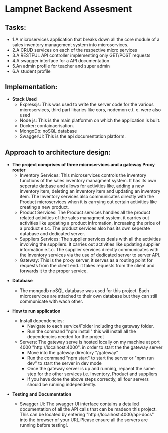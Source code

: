# Lampnet Backend Assesment

## Tasks:

- 1.A microservices application that breaks down all the core module of a sales inventory management system into microservices.
- 2.A CRUD services on each of the respective micro services
- 3.A RESTFUL API controller implementing only GET/POST requests
- 4.A swagger interface for a API documentation
- 5.An admin profile for teacher and super admin
- 6.A student profile

## Implementation:

- **Stack Used**
  - Expressjs: This was used to write the server code for the various microservices, third part libaries like cors, nodemon e.t. c. were also used
  - Node js: This is the main platformm on which the application is built.
  - Docker: containaerisation.
  - MongoDb: noSQL database
  - SwaggerUI: This is the api documentation platform.

## Approach to architecture design:

- **The project comprises of three microservices and a gateway Proxy router**
  - Inventory Services:
    This microservices controls the inventory functions of the sales inventory managment system. It has its own seperate datbase and allows for activities like, adding a new inventory item, deleting an inventory item and updating an inventory item.
    The Inventory services also communicates directly with the Product microservices when it is carrying out certain activities like creating a new product.
  - Product Services:
    The Product services handles all the product related activities of the sales managment system. it carries out activities like updating a product infromation, increasing the price of a product e.t.c. The product services also has its own seperate database and dedicated server.
  - Suppliers Services:
    The supplier services deals with all the activities involving the suppliers. It carries out activities like updating supplier information e.t.c. The supplier services directly communicates with the Inventory services via the use of dedicated server to server API.
  - Gateway:
    This is the proxy server, it serves as a routing point for requests from the client end. it takes requests from the client and forwards it to the proper service.

* **Database**

  - The mongodb noSQL database was used for this project. Each microservices are attached to their own database but they can still communicate with wach other.

* **How to run application**

  - Install dependencies:
    - Navigate to each service/Folder including the gateway folder.
    - Run the command "npm install" this will install all the dependencies needed for the project
  - Servers:
    The gateway serve is hosted locally on my machine at port 4000 "http://localhost:4000". in order to start the the gateway server
    - Move into the gateway directory "/gateway"
    - Run the command "npm start" to start the server or "npm run dev" to start the server in dev mode
    - Once the gateway server is up and running, repaeat the same step for the other services i.e. Inventory, Product and suppliers
    - If you have done the above steps correctly, all four servers should be running independently.

* **Testing and Documentation**
  - Swagger Ui: The swagger UI interface contains a detailed documentation of all the API calls that can be madeon this project. This can be located by entering "http://localhost:4000/api-docs" into the browser of your URL.Please ensure all the servers are running before testing!.
